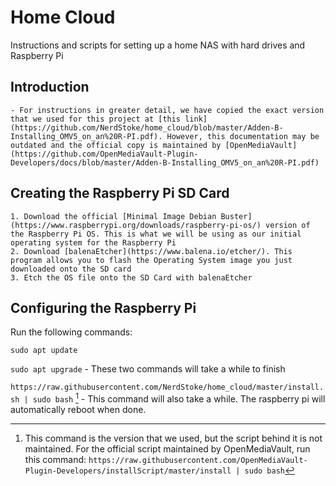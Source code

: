 # Home Cloud
Instructions and scripts for setting up a home NAS with hard drives and Raspberry Pi

## Introduction



    - For instructions in greater detail, we have copied the exact version that we used for this project at [this link](https://github.com/NerdStoke/home_cloud/blob/master/Adden-B-Installing_OMV5_on_an%20R-PI.pdf). However, this documentation may be outdated and the official copy is maintained by [OpenMediaVault](https://github.com/OpenMediaVault-Plugin-Developers/docs/blob/master/Adden-B-Installing_OMV5_on_an%20R-PI.pdf)

## Creating the Raspberry Pi SD Card

    1. Download the official [Minimal Image Debian Buster](https://www.raspberrypi.org/downloads/raspberry-pi-os/) version of the Raspberry Pi OS. This is what we will be using as our initial operating system for the Raspberry Pi
    2. Download [balenaEtcher](https://www.balena.io/etcher/). This program allows you to flash the Operating System image you just downloaded onto the SD card
    3. Etch the OS file onto the SD Card with balenaEtcher

## Configuring the Raspberry Pi

Run the following commands:

`sudo apt update`

`sudo apt upgrade`
    - These two commands will take a while to finish


`https://raw.githubusercontent.com/NerdStoke/home_cloud/master/install.sh | sudo bash` [^1]
    - This command will also take a while. The raspberry pi will automatically reboot when done.


[^1]: This command is the version that we used, but the script behind it is not maintained. For the official script maintained by OpenMediaVault, run this command: `https://raw.githubusercontent.com/OpenMediaVault-Plugin-Developers/installScript/master/install | sudo bash`

